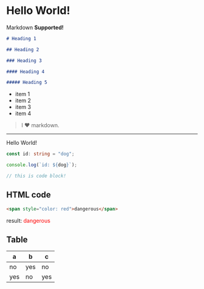 # Hello World!

Markdown **Supported!**

```md
# Heading 1

## Heading 2

### Heading 3

#### Heading 4

##### Heading 5
```

- item 1
- item 2
- item 3
- item 4

> I ❤️ markdown.

---

Hello World!

```ts
const id: string = "dog";

console.log(`id: ${dog}`);

// this is code block!
```

## HTML code

```html
<span style="color: red">dangerous</span>
```

result: <span style="color: red">dangerous</span>

## Table

| a   | b   | c   |
| --- | --- | --- |
| no  | yes | no  |
| yes | no  | yes |
